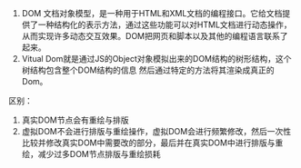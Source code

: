 1.  DOM 文档对象模型，是一种用于HTML和XML文档的编程接口。它给文档提供了一种结构化的表示方法，通过这些功能可以对HTML文档进行动态操作，从而实现许多动态交互效果。DOM把网页和脚本以及其他的编程语言联系了起来。
2.  Vitual Dom就是通过JS的Object对象模拟出来的DOM结构的树形结构，这个树结构包含整个DOM结构的信息 然后通过特定的方法将其渲染成真正的Dom。

区别：
1.  真实DOM节点会有重绘与排版
2.  虚拟DOM不会进行排版与重绘操作，虚拟DOM会进行频繁修改，然后一次性比较并修改真实DOM中需要改的部分，最后并在真实DOM中进行排版与重绘，减少过多DOM节点排版与重绘损耗
